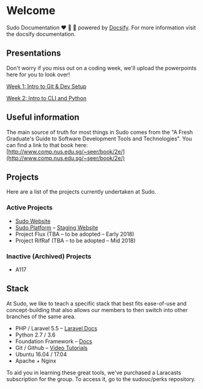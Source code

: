 # Welcome

Sudo Documentation ❤️ 🎉 💯 powered by <a href="https://docsify.js.org/#/">Docsify</a>. For more information visit the docsify documentation.

## Presentations

Don't worry if you miss out on a coding week, we'll upload the powerpoints here for you to look over!

[Week 1: Intro to Git & Dev Setup](https://www.dropbox.com/s/xuil4p22nbcg9ha/Sudo%202018%20-%20Intro%20to%20Git.pdf?dl=0)

[Week 2: Intro to CLI and Python](https://docs.google.com/presentation/d/1EwESkoiBZ-rxBpSyvhuu2bogwhKyfOnB4UcjH-NQKRs/edit?usp=sharing)

## Useful information

The main source of truth for most things in Sudo comes from the "A Fresh Graduate's Guide to Software Development Tools and Technologies". You can find a link to that book here: [http://www.comp.nus.edu.sg/~seer/book/2e/](http://www.comp.nus.edu.sg/~seer/book/2e/)

## Projects

Here are a list of the projects currently undertaken at Sudo.

### Active Projects

- [Sudo Website](http://sudo.org.au)
- [Sudo Platform](http://platform.sudo.org.au) – [Staging Website](http://staging.platform.sudo.org.au)
- Project Flux (TBA – to be adopted – Early 2018)
- Project RifRaf (TBA – to be adopted – Mid 2018)

### Inactive (Archived) Projects

- A117

## Stack

At Sudo, we like to teach a specific stack that best fits ease-of-use and concept-building that also allows our members to then switch into other branches of the same area.

- PHP / Laravel 5.5 – [Laravel Docs](https://laravel.com/docs/5.5/)
- Python 2.7 / 3.6
- Foundation Framework – [Docs](https://foundation.zurb.com/sites/docs/)
- Git / Github – [Video Tutorials](https://laracasts.com/series/git-me-some-version-control/episodes/1)
- Ubuntu 16.04 / 17.04
- Apache + Nginx

To aid you in learning these great tools, we've purchased a Laracasts subscription for the group. To access it, go to the sudouc/perks repository.
